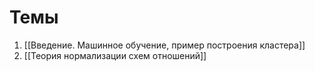 # Темы
1. [[Введение. Машинное обучение, пример построения кластера]]
2. [[Теория нормализации схем отношений]]
